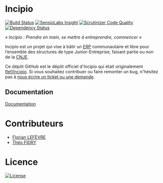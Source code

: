 # Incipio

[![Build Status](https://img.shields.io/travis/in6pio/Incipio.svg?branch=1.X&style=flat-square)](https://travis-ci.org/in6pio/Incipio)
[![SensioLabs Insight](https://img.shields.io/sensiolabs/i/4a5b80ef-e746-4c9d-81f7-796dc4de5c83.svg?style=flat-square)](https://insight.sensiolabs.com/projects/4a5b80ef-e746-4c9d-81f7-796dc4de5c83)
[![Scrutinizer Code Quality](https://img.shields.io/scrutinizer/g/in6pio/Incipio.svg?b=1.X&style=flat-square)](https://scrutinizer-ci.com/g/in6pio/Incipio/?branch=1.X)
[![Dependency Status](https://www.versioneye.com/user/projects/558a928d306662001a0004ac/badge.svg?style=flat)](https://www.versioneye.com/user/projects/558a928d306662001a0004ac)

*« Incipio : Prendre en main, se mettre à entreprendre, commencer »*

Incipio est un projet qui vise à bâtir un [ERP](http://fr.wikipedia.org/wiki/Progiciel_de_gestion_int%C3%A9gr%C3%A9) communautaire et libre pour l’ensemble des structures de type Junior-Entreprise, faisant partie ou non de la [CNJE](http://www.junior-entreprises.com/).

Ce dépôt GitHub est le dépôt officiel d'Incipio qui était originalement [flef/Incipio](https://github.com/flef/Incipio). Si vous souhaitez contribuer ou faire remonter un bug, n'hésitez pas à [nous écrire un ticket ou une demande](https://github.com/in6pio/Incipio/issues).

## Documentation

[Documentation](https://github.com/in6pio/Incipio/wiki)

# Contributeurs

* [Florian LEFÈVRE](https://github.com/flef)
* [Théo FIDRY](https://github.com/theofidry)

# Licence

[![License](https://img.shields.io/badge/Licence-GNU%20AGPL-red.svg?style=flat-square)](LICENSE)
